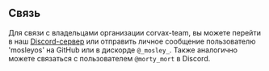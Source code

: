 ## Связь

Для связи с владельцами организации corvax-team, вы можете перейти в наш [Discord-сервер](https://discord.gg/cy6eKZME8H) или отправить личное сообщение пользователю 'mosleyos' на GitHub или в дискорде `@_mosley_`. 
Также аналогично можете связаться с пользователем `@morty_mort` в Discord.
